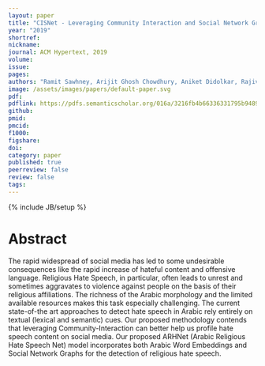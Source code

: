 ```yaml
---
layout: paper
title: "CISNet - Leveraging Community Interaction and Social Network Graphs For Detection Of Religious Hate Speech In Arabic"
year: "2019"
shortref: 
nickname: 
journal: ACM Hypertext, 2019
volume: 
issue: 
pages: 
authors: "Ramit Sawhney, Arijit Ghosh Chowdhury, Aniket Didolkar, Rajiv Ratn Shah"
image: /assets/images/papers/default-paper.svg
pdf: 
pdflink: https://pdfs.semanticscholar.org/016a/3216fb4b66336331795b948953d394c53896.pdf
github: 
pmid: 
pmcid: 
f1000: 
figshare: 
doi: 
category: paper
published: true
peerreview: false
review: false
tags: 
---
```


{% include JB/setup %}

# Abstract

The rapid widespread of social media has led to some undesirable consequences like the
rapid increase of hateful content and offensive language. Religious Hate Speech, in particular, often leads to unrest and sometimes aggravates to violence against people on the basis of their religious affiliations. The richness of the Arabic morphology and the limited available resources makes this task especially challenging. The current state-of-the art approaches to detect hate speech in Arabic rely entirely on textual (lexical and semantic) cues. Our proposed methodology contends that leveraging Community-Interaction can better help us profile hate speech content on social media. Our proposed ARHNet (Arabic Religious Hate Speech Net) model incorporates both Arabic Word Embeddings and
Social Network Graphs for the detection of religious hate speech.